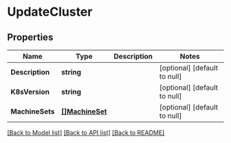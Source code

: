 # UpdateCluster

## Properties
Name | Type | Description | Notes
------------ | ------------- | ------------- | -------------
**Description** | **string** |  | [optional] [default to null]
**K8sVersion** | **string** |  | [optional] [default to null]
**MachineSets** | [**[]MachineSet**](MachineSet.md) |  | [optional] [default to null]

[[Back to Model list]](../README.md#documentation-for-models) [[Back to API list]](../README.md#documentation-for-api-endpoints) [[Back to README]](../README.md)

